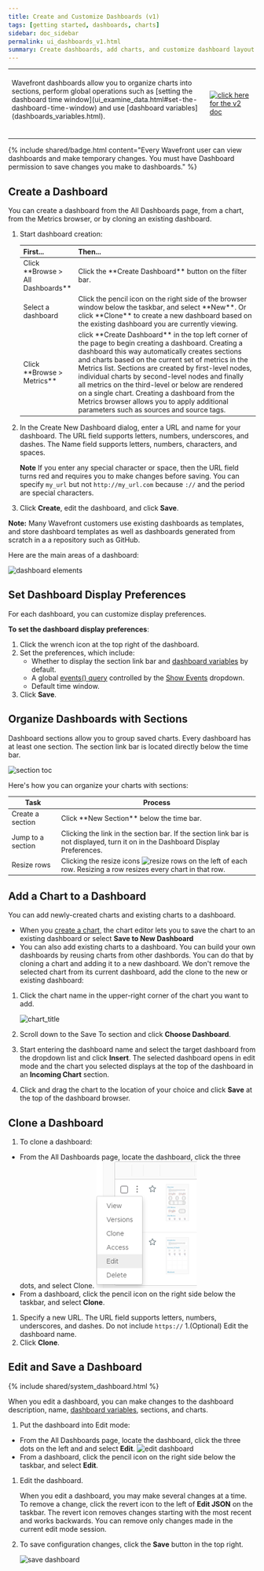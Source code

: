 ```yaml
---
title: Create and Customize Dashboards (v1)
tags: [getting started, dashboards, charts]
sidebar: doc_sidebar
permalink: ui_dashboards_v1.html
summary: Create dashboards, add charts, and customize dashboard layout.
---
```


<table style="width: 100%;">
<tbody>
<tr>
<td width="80%" markdown="span">
<br>
Wavefront dashboards allow you to organize charts into sections, perform global operations such as [setting the dashboard time window](ui_examine_data.html#set-the-dashboard-time-window) and use [dashboard variables](dashboards_variables.html).
<br>
<br>
<br> </td>
<td width="20%"><a href="ui_dashboards.html"><img src="/images/v2_button.png" alt="click here for the v2 doc"/></a></td>
</tr>
</tbody>
</table>

{% include shared/badge.html content="Every Wavefront user can view dashboards and make temporary changes. You must have Dashboard permission to save changes you make to dashboards." %}

## Create a Dashboard

You can create a dashboard from the All Dashboards page, from a chart, from the Metrics browser, or by cloning an existing dashboard.

1. Start dashboard creation:
   <table style="width: 100%;">
   <tbody>
   <thead>
   <tr><th width="20%">First...</th><th width="80%">Then...</th></tr>
   </thead>
   <tr><td markdown="span">Click **Browse > All Dashboards**</td>
   <td markdown="span">Click the **Create Dashboard** button on the filter bar.</td></tr>
   <tr><td markdown="span">Select a dashboard</td>
   <td markdown="span">Click the pencil icon on the right side of the browser window below the taskbar, and select **New**. Or click **Clone** to create a new dashboard based on the existing dashboard you are currently viewing.</td></tr>
   <tr><td markdown="span">Click **Browse > Metrics**</td>
   <td markdown="span">click **Create Dashboard** in the top left corner of the page to begin creating a dashboard. Creating a dashboard this way automatically creates sections and charts based on the current set of metrics in the Metrics list. Sections are created by first-level nodes, individual charts by second-level nodes and finally all metrics on the third-level or below are rendered on a single chart. Creating a dashboard from the Metrics browser allows you to apply additional parameters such as sources and source tags.</td></tr></tbody>
   </table>
2. In the Create New Dashboard dialog, enter a URL and name for your dashboard. The URL field supports letters, numbers, underscores, and dashes.  The Name field supports letters, numbers, characters, and spaces.

   **Note** If you enter any special character or space, then the URL field turns red and requires you to make changes before saving. You can specify `my_url` but not `http://my_url.com` because `://` and the period are special characters.

3.  Click **Create**, edit the dashboard, and click **Save**.

**Note:** Many Wavefront customers use existing dashboards as templates, and store dashboard templates as well as dashboards generated from scratch in a a repository such as GitHub.

Here are the main areas of a dashboard:

![dashboard elements](images/dashboard_elements.png)

## Set Dashboard Display Preferences

For each dashboard, you can customize display preferences.

**To set the dashboard display preferences**:

1. Click the wrench icon at the top right of the dashboard.
1. Set the preferences, which include:
   -   Whether to display the section link bar and [dashboard variables](dashboards_variables.html) by default.
   -   A global [events() query](events_queries.html) controlled by the [Show Events](charts_events_displaying.html#controlling-events-overlays) dropdown.
   -   Default time window.
1. Click **Save**.

## Organize Dashboards with Sections

Dashboard sections allow you to group saved charts. Every dashboard has at least one section. The section link bar is located directly below the time bar.

![section toc](images/section_links.png)

Here's how you can organize your charts with sections:

<table style="width: 100%;">
<tbody>
<thead>
<tr><th width="20%">Task</th><th width="80%">Process</th></tr>
</thead>
<tr><td markdown="span">Create a section</td>
<td markdown="span">Click **New Section** below the time bar. </td></tr>
<tr><td markdown="span">Jump to a section</td>
<td markdown="span">Clicking the link in the section bar. If the section link bar is not displayed, turn it on in the Dashboard Display Preferences.</td></tr>
<tr><td markdown="span">Resize rows</td>
<td markdown="span">Clicking the resize icons <img src="images/row_resize.png#inline"  alt="resize rows"/> on the left of each row. Resizing a row resizes every chart in that row.</td></tr></tbody>
</table>

## Add a Chart to a Dashboard

You can add newly-created charts and existing charts to a dashboard.
* When you [create a chart](ui_charts.html#create-a-chart), the chart editor lets you to save the chart to an existing dashboard or select **Save to New Dashboard**
* You can also add existing charts to a dashboard. You can build your own dashboards by reusing charts from other dashbords. You can do that by cloning a chart and adding it to a new dashboard. We don't remove the selected chart from its current dashboard, add the clone to the new or existing dashboard:

1. Click the chart name in the upper-right corner of the chart you want to add.

    ![chart_title](images/chart_title.png)

1. Scroll down to the Save To section and click **Choose Dashboard**.
1. Start entering the dashboard name and select the target dashboard from the dropdown list and click **Insert**.
   The selected dashboard opens in edit mode and the chart you selected displays at the top of the dashboard in an **Incoming Chart** section.
1. Click and drag the chart to the location of your choice and click **Save** at the top of the dashboard browser.

## Clone a Dashboard

1. To clone a dashboard:
  -   From the All Dashboards page, locate the dashboard, click the three dots, and select Clone.
  ![clone dashboard](images/dashboard_clone.png)
  -   From a dashboard, click the pencil icon on the right side below the taskbar, and select **Clone**.
1. Specify a new URL. The URL field supports letters, numbers, underscores, and dashes. Do not include `https://`
1.(Optional) Edit the dashboard name.
1. Click **Clone**.

## Edit and Save a Dashboard

{% include shared/system_dashboard.html %}

When you edit a dashboard, you can make changes to the dashboard description, name, [dashboard variables](dashboards_variables.html), sections, and charts.

1. Put the dashboard into Edit mode:
-   From the All Dashboards page, locate the dashboard, click the three dots on the left and and select **Edit**.
![edit dashboard](images/dashboard_edit.png)
-   From a dashboard, click the pencil icon on the right side below the taskbar, and select **Edit**.
1. Edit the dashboard.

   When you edit a dashboard, you may make several changes at a time. To remove a change, click the revert icon to the left of **Edit JSON** on the taskbar. The revert icon removes changes starting with the most recent and works backwards. You can remove only changes made in the current edit mode session.
2. To save configuration changes, click the  **Save** button in the top right.

   ![save dashboard](images/save_dashboard.png)

